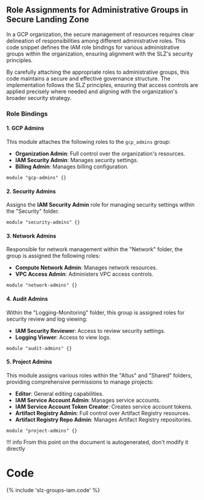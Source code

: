 ## Role Assignments for Administrative Groups in Secure Landing Zone

In a GCP organization, the secure management of resources requires clear delineation of responsibilities among different administrative roles. This code snippet defines the IAM role bindings for various administrative groups within the organization, ensuring alignment with the SLZ's security principles.

By carefully attaching the appropriate roles to administrative groups, this code maintains a secure and effective governance structure. The implementation follows the SLZ principles, ensuring that access controls are applied precisely where needed and aligning with the organization's broader security strategy.


### Role Bindings

#### 1. **GCP Admins**

This module attaches the following roles to the `gcp_admins` group:

- **Organization Admin**: Full control over the organization's resources.
- **IAM Security Admin**: Manages security settings.
- **Billing Admin**: Manages billing configuration.

```hcl
module "gcp-admins" {}
```

#### 2. **Security Admins**

Assigns the **IAM Security Admin** role for managing security settings within the "Security" folder.

```hcl
module "security-admins" {}
```

#### 3. **Network Admins**

Responsible for network management within the "Network" folder, the group is assigned the following roles:

- **Compute Network Admin**: Manages network resources.
- **VPC Access Admin**: Administers VPC access controls.

```hcl
module "network-admins" {}
```

#### 4. **Audit Admins**

Within the "Logging-Monitoring" folder, this group is assigned roles for security review and log viewing:

- **IAM Security Reviewer**: Access to review security settings.
- **Logging Viewer**: Access to view logs.

```hcl
module "audit-admins" {}
```

#### 5. **Project Admins**

This module assigns various roles within the "Altus" and "Shared" folders, providing comprehensive permissions to manage projects:

- **Editor**: General editing capabilities.
- **IAM Service Account Admin**: Manages service accounts.
- **IAM Service Account Token Creator**: Creates service account tokens.
- **Artifact Registry Admin**: Full control over Artifact Registry resources.
- **Artifact Registry Repo Admin**: Manages Artifact Registry repositories.

```hcl
module "project-admins" {}
```

!!! info
    From this point on the document is autogenerated, don't modify it directly
    
# Code

{% include 'slz-groups-iam.code' %}
